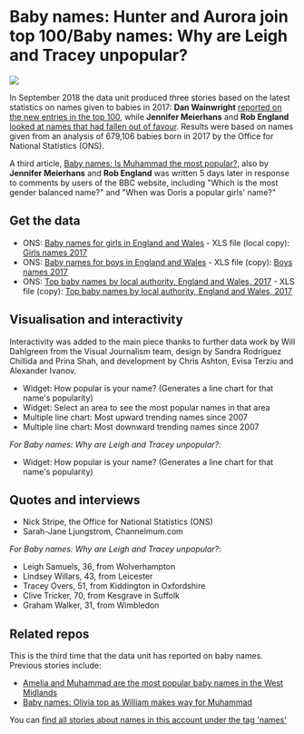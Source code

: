 # Baby names: Hunter and Aurora join top 100/Baby names: Why are Leigh and Tracey unpopular?

![](https://ichef.bbci.co.uk/news/624/cpsprodpb/B0E2/production/_103528254_optimised-up10-nc.png)

In September 2018 the data unit produced three stories based on the latest statistics on names given to babies in 2017: **Dan Wainwright** [reported on the new entries in the top 100](https://www.bbc.co.uk/news/uk-england-45559619), while **Jennifer Meierhans** and **Rob England** [looked at names that had fallen out of favour](https://www.bbc.co.uk/news/uk-england-45601442). Results were based on names given from an analysis of 679,106 babies born in 2017 by the Office for National Statistics (ONS).

A third article, [Baby names: Is Muhammad the most popular?](https://www.bbc.co.uk/news/uk-england-45638806), also by **Jennifer Meierhans** and **Rob England** was written 5 days later in response to comments by users of the BBC website, including "Which is the most gender balanced name?" and "When was Doris a popular girls' name?"

## Get the data

* ONS: [Baby names for girls in England and Wales](https://www.ons.gov.uk/peoplepopulationandcommunity/birthsdeathsandmarriages/livebirths/datasets/babynamesenglandandwalesbabynamesstatisticsgirls) - XLS file (local copy): [Girls names 2017](https://github.com/BBC-Data-Unit/baby-names-2018/blob/master/2017girlsnames.xls)
* ONS: [Baby names for boys in England and Wales](https://www.ons.gov.uk/peoplepopulationandcommunity/birthsdeathsandmarriages/livebirths/datasets/babynamesenglandandwalesbabynamesstatisticsboys) - XLS file (copy): [Boys names 2017](https://github.com/BBC-Data-Unit/baby-names-2018/blob/master/2017boysnames.xls)
* ONS: [Top baby names by local authority, England and Wales, 2017](https://www.ons.gov.uk/peoplepopulationandcommunity/birthsdeathsandmarriages/livebirths/adhocs/009009topbabynamesbylocalauthorityenglandandwales2017) - XLS file (copy): [Top baby names by local authority, England and Wales, 2017](https://github.com/BBC-Data-Unit/baby-names-2018/blob/master/adhocforinteractivebabynamemapsv2.xls)

## Visualisation and interactivity

Interactivity was added to the main piece thanks to further data work by Will Dahlgreen from the Visual Journalism team, design by Sandra Rodriguez Chillida and Prina Shah, and development by Chris Ashton, Evisa Terziu and Alexander Ivanov.

* Widget: How popular is your name? (Generates a line chart for that name's popularity)
* Widget: Select an area to see the most popular names in that area
* Multiple line chart: Most upward trending names since 2007
* Multiple line chart: Most downward trending names since 2007

*For Baby names: Why are Leigh and Tracey unpopular?*:

* Widget: How popular is your name? (Generates a line chart for that name's popularity)

## Quotes and interviews

* Nick Stripe, the Office for National Statistics (ONS)
* Sarah-Jane Ljungstrom, Channelmum.com

*For Baby names: Why are Leigh and Tracey unpopular?*:

* Leigh Samuels, 36, from Wolverhampton
* Lindsey Willars, 43, from Leicester
* Tracey Overs, 51, from Kiddington in Oxfordshire
* Clive Tricker, 70, from Kesgrave in Suffolk
* Graham Walker, 31, from Wimbledon

## Related repos 

This is the third time that the data unit has reported on baby names. Previous stories include:

* [Amelia and Muhammad are the most popular baby names in the West Midlands](https://github.com/BBC-Data-Unit/baby-names-midlands)
* [Baby names: Olivia top as William makes way for Muhammad](https://github.com/BBC-Data-Unit/baby-names-2017)

You can [find all stories about names in this account under the tag 'names'](https://github.com/search?q=topic%3Anames+org%3ABBC-Data-Unit&type=Repositories)
